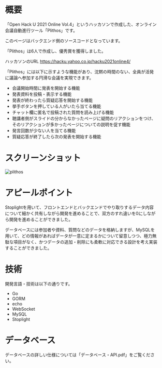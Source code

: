 # 概要
「Open Hack U 2021 Online Vol.4」というハッカソンで作成した、オンライン会議自動進行ツール「Plithos」です。

このページはバックエンド側のソースコードとなっています。

「Plithos」は6人で作成し、優秀賞を獲得しました。

ハッカソンのURL
https://hacku.yahoo.co.jp/hacku2021online4/

「Plithos」には以下に示すような機能があり、沈黙の時間のない、全員が活発に議論へ参加する円滑な会議を実現できます。
- 会議開始時間に発表を開始する機能
- 発表資料を投稿・表示する機能
- 発表が終わったら質疑応答を開始する機能
- 挙手ボタンを押している人がいたら当てる機能
- チャット欄に匿名で投稿された質問を読み上げる機能
- 聴講者側がスライドの分からなかったページに疑問のリアクションをつけ、そのリアクションが多かったページについての説明を促す機能
- 発言回数が少ない人を当てる機能
- 質疑応答が終了したら次の発表を開始する機能

# スクリーンショット
![plithos](https://user-images.githubusercontent.com/56621273/177152630-3ff70003-28e3-4a7d-981e-610957b16a7b.PNG)

# アピールポイント
Stoplightを用いて、フロントエンドとバックエンドでやり取りするデータ内容について細かく共有しながら開発を進めることで、双方のすれ違いを0にしながら開発を進めることができました。

データベースには参加者や資料、質問などのデータを格納しますが、MySQLを用いて、どの情報があればデータが一意に定まるかについて留意しつつ、極力無駄な項目がなく、かつデータの追加・削除にも柔軟に対応できる設計を考え実装することができました。

# 技術
開発言語・技術は以下の通りです。
- Go
- GORM
- echo
- WebSocket
- MySQL
- Stoplight

# データベース
データベースの詳しい仕様については「データベース・API.pdf」をご覧ください。

